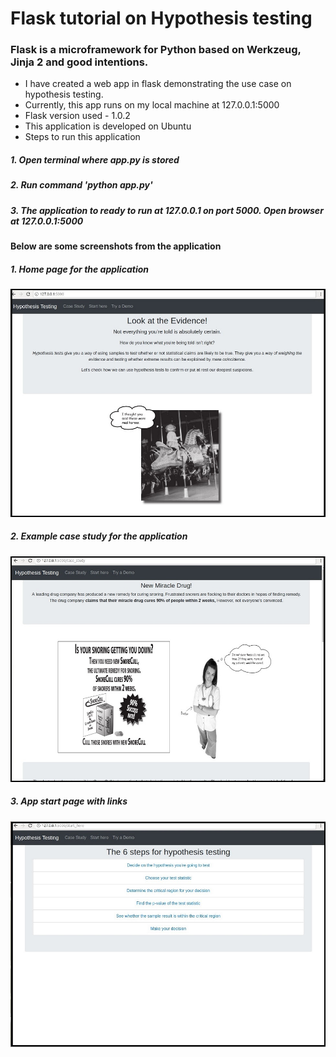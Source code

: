 # Flask tutorial on Hypothesis testing

### Flask is a microframework for Python based on Werkzeug, Jinja 2 and good intentions.

- I have created a web app in flask demonstrating the use case on hypothesis testing.    
- Currently, this app runs on my local machine at 127.0.0.1:5000
- Flask version used -  1.0.2
- This application is developed on Ubuntu
- Steps to run this application
##### 1. Open terminal where app.py is stored
##### 2. Run command 'python app.py'
##### 3. The application to ready to run at 127.0.0.1 on port 5000. Open browser at 127.0.0.1:5000

#### Below are some screenshots from the application

##### 1. Home page for the application
![My image](https://github.com/Komal-Kalbhor/Flask-Tutorial-on-Hypothesis-testing/blob/master/images/home_page.jpg)



##### 2. Example case study for the application
![My image](https://github.com/Komal-Kalbhor/Flask-Tutorial-on-Hypothesis-testing/blob/master/images/case_study_1.jpg)



##### 3. App start page with links
![My image](https://github.com/Komal-Kalbhor/Flask-Tutorial-on-Hypothesis-testing/blob/master/images/start_here_1.jpg)




